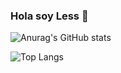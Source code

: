 ### Hola soy Less :dolphin:

![Anurag's GitHub stats](https://github-readme-stats.vercel.app/api?username=less-dev&show_icons=true&theme=transparent)

![Top Langs](https://github-readme-stats.vercel.app/api/top-langs/?username=less-dev&hide_progress=true&theme=transparent)
